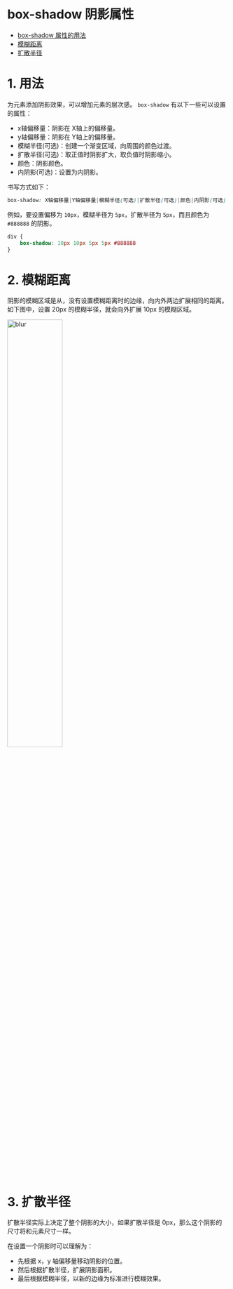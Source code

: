 # box-shadow 阴影属性

- [box-shadow 属性的用法](#1-用法)
- [模糊距离](#2-模糊距离)
- [扩散半径](#3-扩散半径)


# 1. 用法
为元素添加阴影效果，可以增加元素的层次感。
`box-shadow` 有以下一些可以设置的属性：

- x轴偏移量：阴影在 X轴上的偏移量。
- y轴偏移量：阴影在 Y轴上的偏移量。
- 模糊半径(可选)：创建一个渐变区域，向周围的颜色过渡。
- 扩散半径(可选)：取正值时阴影扩大，取负值时阴影缩小。
- 颜色：阴影颜色。
- 内阴影(可选)：设置为内阴影。

书写方式如下：
```css
box-shadow: X轴偏移量|Y轴偏移量|模糊半径(可选)|扩散半径(可选)|颜色|内阴影(可选)
```

例如，要设置偏移为 `10px`，模糊半径为 `5px`，扩散半径为 `5px`，而且颜色为 `#888888` 的阴影。
```css
div {
    box-shadow: 10px 10px 5px 5px #888888
}
```


# 2. 模糊距离
阴影的模糊区域是从，没有设置模糊距离时的边缘，向内外两边扩展相同的距离。如下图中，设置 20px 的模糊半径，就会向外扩展 10px 的模糊区域。

<img src="https://p9-juejin.byteimg.com/tos-cn-i-k3u1fbpfcp/f6e8fc637b3c4869a10ebe7a1b46267e~tplv-k3u1fbpfcp-watermark.awebp" alt="blur" width="50%" />


# 3. 扩散半径
扩散半径实际上决定了整个阴影的大小，如果扩散半径是 0px，那么这个阴影的尺寸将和元素尺寸一样。

在设置一个阴影时可以理解为：

- 先根据 x，y 轴偏移量移动阴影的位置。
- 然后根据扩散半径，扩展阴影面积。
- 最后根据模糊半径，以新的边缘为标准进行模糊效果。